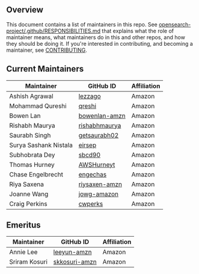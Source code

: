 ## Overview

This document contains a list of maintainers in this repo. See [opensearch-project/.github/RESPONSIBILITIES.md](https://github.com/opensearch-project/.github/blob/main/RESPONSIBILITIES.md#maintainer-responsibilities) that explains what the role of maintainer means, what maintainers do in this and other repos, and how they should be doing it. If you're interested in contributing, and becoming a maintainer, see [CONTRIBUTING](CONTRIBUTING.md).

## Current Maintainers

| Maintainer            | GitHub ID                                         | Affiliation |
|-----------------------|---------------------------------------------------|-------------|
| Ashish Agrawal        | [lezzago](https://github.com/lezzago)             | Amazon      |
| Mohammad Qureshi      | [qreshi](https://github.com/qreshi)               | Amazon      |
| Bowen Lan             | [bowenlan-amzn](https://github.com/bowenlan-amzn) | Amazon      |
| Rishabh Maurya        | [rishabhmaurya](https://github.com/rishabhmaurya) | Amazon      |
| Saurabh Singh         | [getsaurabh02](https://github.com/getsaurabh02)   | Amazon      |
| Surya Sashank Nistala | [eirsep](https://github.com/eirsep)               | Amazon      |
| Subhobrata Dey        | [sbcd90](https://github.com/sbcd90)               | Amazon      |
| Thomas Hurney         | [AWSHurneyt](https://github.com/AWSHurneyt)       | Amazon      |
| Chase Engelbrecht     | [engechas](https://github.com/engechas)           | Amazon      |
| Riya Saxena           | [riysaxen-amzn](https://github.com/riysaxen-amzn) | Amazon      |
| Joanne Wang           | [jowg-amazon](https://github.com/jowg-amazon)     | Amazon      |
| Craig Perkins         | [cwperks](https://github.com/cwperks)       | Amazon      |


## Emeritus

| Maintainer    | GitHub ID                                         | Affiliation |
|---------------|---------------------------------------------------|-------------|
| Annie Lee     | [leeyun-amzn](https://github.com/leeyun-amzn)     | Amazon      |
| Sriram Kosuri | [skkosuri-amzn](https://github.com/skkosuri-amzn) | Amazon      |
